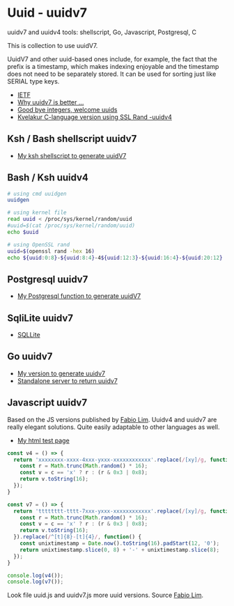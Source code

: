 # Uuid - uuidv7

uuidv7 and uuidv4 tools: shellscript, Go, Javascript, Postgresql, C

This is collection to use uuidV7.

UuidV7 and other uuid-based ones include, for example, the fact that the prefix is a timestamp,
which makes indexing enjoyable and the timestamp does not need to be separately stored.
It can be used for sorting just like SERIAL type keys.


  * [IETF](https://www.ietf.org/archive/id/draft-peabody-dispatch-new-uuid-format-04.html)
  * [Why uuidv7 is better ...](https://itnext.io/why-uuid7-is-better-than-uuid4-as-clustered-index-edb02bf70056)
  * [Good bye integers, welcome uuids](https://buildkite.com/blog/goodbye-integers-hello-uuids)
  * [Kvelakur C-language version using SSL Rand -uuidv4](https://gist.github.com/kvelakur/9069c9896577c3040030)

## Ksh / Bash shellscript uuidv7

  * [My ksh shellscript to generate uuidV7](https://github.com/kshji/ksh/blob/master/Sh/uuidv7.sh)

## Bash / Ksh uuidv4

```bash
# using cmd uuidgen
uuidgen

# using kernel file
read uuid < /proc/sys/kernel/random/uuid
#uuid=$(cat /proc/sys/kernel/random/uuid)
echo $uuid

# using OpenSSL rand
uuid=$(openssl rand -hex 16)
echo ${uuid:0:8}-${uuid:8:4}-4${uuid:12:3}-${uuid:16:4}-${uuid:20:12}
```

## Postgresql uuidv7

  * [My Postgresql function to generate uuidV7](https://github.com/kshji/postgresql)

## SqliLite uuidv7

  * [SQLLite](https://gist.github.com/fabiolimace/e3c3d354d1afe0b3175f65be2d962523)

## Go uuidv7

  * [My version to generate uuidv7](https://github.com/kshji/go/tree/master/uuid7)
  * [Standalone server to return uuidv7](https://github.com/kshji/go/tree/master/uuidv7server)

## Javascript uuidv7

Based on the JS versions published by [Fabio Lim](https://gist.github.com/fabiolimace).
Uuidv4 and uuidv7 are really elegant solutions. Quite easily adaptable to other languages as well.

   * [My html test page](https://github.com/kshji/uuid/blob/main/uuidv7.html)

```javascript
const v4 = () => {
  return 'xxxxxxxx-xxxx-4xxx-yxxx-xxxxxxxxxxxx'.replace(/[xy]/g, function(c) {
    const r = Math.trunc(Math.random() * 16);
    const v = c == 'x' ? r : (r & 0x3 | 0x8);
    return v.toString(16);
  });
}

const v7 = () => {
  return 'tttttttt-tttt-7xxx-yxxx-xxxxxxxxxxxx'.replace(/[xy]/g, function(c) {
    const r = Math.trunc(Math.random() * 16);
    const v = c == 'x' ? r : (r & 0x3 | 0x8);
    return v.toString(16);
  }).replace(/^[t]{8}-[t]{4}/, function() {
    const unixtimestamp = Date.now().toString(16).padStart(12, '0');
    return unixtimestamp.slice(0, 8) + '-' + unixtimestamp.slice(8);
  });
}

console.log(v4());
console.log(v7());
```

Look file uuid.js and uuidv7.js more uuid versions. Source [Fabio Lim](https://gist.github.com/fabiolimace).

